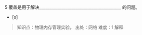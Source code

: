 5
覆盖是用于解决_________________________________________ 的问题。
- [x]  

> 知识点：物理内存管理实验。
> 出处：网络
> 难度：1
> 解释
